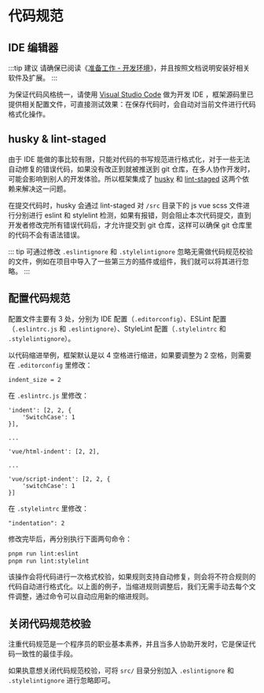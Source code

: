 # 代码规范

## IDE 编辑器

:::tip 建议
请确保已阅读《[准备工作 - 开发环境](ready#开发环境)》，并且按照文档说明安装好相关软件及扩展。
:::

为保证代码风格统一，请使用 [Visual Studio Code](https://code.visualstudio.com/) 做为开发 IDE ，框架源码里已提供相关配置文件，可直接测试效果：在保存代码时，会自动对当前文件进行代码格式化操作。

## husky & lint-staged

由于 IDE 能做的事比较有限，只能对代码的书写规范进行格式化，对于一些无法自动修复的错误代码，如果没有改正到就被推送到 git 仓库，在多人协作开发时，可能会影响到别人的开发体验。所以框架集成了 [husky](https://github.com/typicode/husky) 和 [lint-staged](https://github.com/okonet/lint-staged) 这两个依赖来解决这一问题。

在提交代码时，husky 会通过 lint-staged 对 `/src` 目录下的 js vue scss 文件进行分别进行 eslint 和 stylelint 检测，如果有报错，则会阻止本次代码提交，直到开发者修改完所有错误代码后，才允许提交到 git 仓库，这样可以确保 git 仓库里的代码不会有语法错误。

::: tip
可通过修改 `.eslintignore` 和 `.stylelintignore` 忽略无需做代码规范校验的文件，例如在项目中导入了一些第三方的插件或组件，我们就可以将其进行忽略。
:::

## 配置代码规范

配置文件主要有 3 处，分别为 IDE 配置（`.editorconfig`）、ESLint 配置（`.eslintrc.js` 和 `.eslintignore`）、StyleLint 配置（`.stylelintrc` 和 `.stylelintignore`）。

以代码缩进举例，框架默认是以 4 空格进行缩进，如果要调整为 2 空格，则需要在 `.editorconfig` 里修改：

```
indent_size = 2
```

在 `.eslintrc.js` 里修改：

```
'indent': [2, 2, {
    'SwitchCase': 1
}],

...

'vue/html-indent': [2, 2],

...

'vue/script-indent': [2, 2, {
    'switchCase': 1
}]
```

在 `.stylelintrc` 里修改：

```
"indentation": 2
```

修改完毕后，再分别执行下面两句命令：

```bash
pnpm run lint:eslint
pnpm run lint:stylelint
```

该操作会将代码进行一次格式校验，如果规则支持自动修复，则会将不符合规则的代码自动进行格式化。以上面的例子，当缩进规则调整后，我们无需手动去每个文件调整，通过命令可以自动应用新的缩进规则。

## 关闭代码规范校验

注重代码规范是一个程序员的职业基本素养，并且当多人协助开发时，它是保证代码一致性的最佳手段。

如果执意想关闭代码规范校验，可将 `src/` 目录分别加入 `.eslintignore` 和 `.stylelintignore` 进行忽略即可。